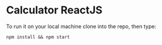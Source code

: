 # Calculator ReactJS
To run it on your local machine clone into the repo, then type: 

    npm install && npm start
    
    



